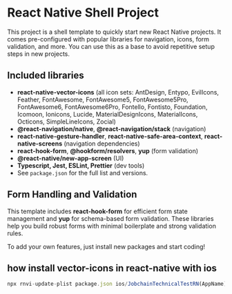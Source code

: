 # React Native Shell Project

This project is a shell template to quickly start new React Native projects.
It comes pre-configured with popular libraries for navigation, icons, form validation, and more.
You can use this as a base to avoid repetitive setup steps in new projects.

## Included libraries

- **react-native-vector-icons** (all icon sets: AntDesign, Entypo, EvilIcons, Feather, FontAwesome, FontAwesome5, FontAwesome5Pro, FontAwesome6, FontAwesome6Pro, Fontello, Fontisto, Foundation, Icomoon, Ionicons, Lucide, MaterialDesignIcons, MaterialIcons, Octicons, SimpleLineIcons, Zocial)
- **@react-navigation/native**, **@react-navigation/stack** (navigation)
- **react-native-gesture-handler**, **react-native-safe-area-context**, **react-native-screens** (navigation dependencies)
- **react-hook-form**, **@hookform/resolvers**, **yup** (form validation)
- **@react-native/new-app-screen** (UI)
- **Typescript, Jest, ESLint, Prettier** (dev tools)
- See `package.json` for the full list and versions.


## Form Handling and Validation

This template includes **react-hook-form** for efficient form state management and **yup** for schema-based form validation. These libraries help you build robust forms with minimal boilerplate and strong validation rules.

To add your own features, just install new packages and start coding!

## how install vector-icons in react-native with ios
```ts
npx rnvi-update-plist package.json ios/JobchainTechnicalTestRN(AppName)/Info.plist
```